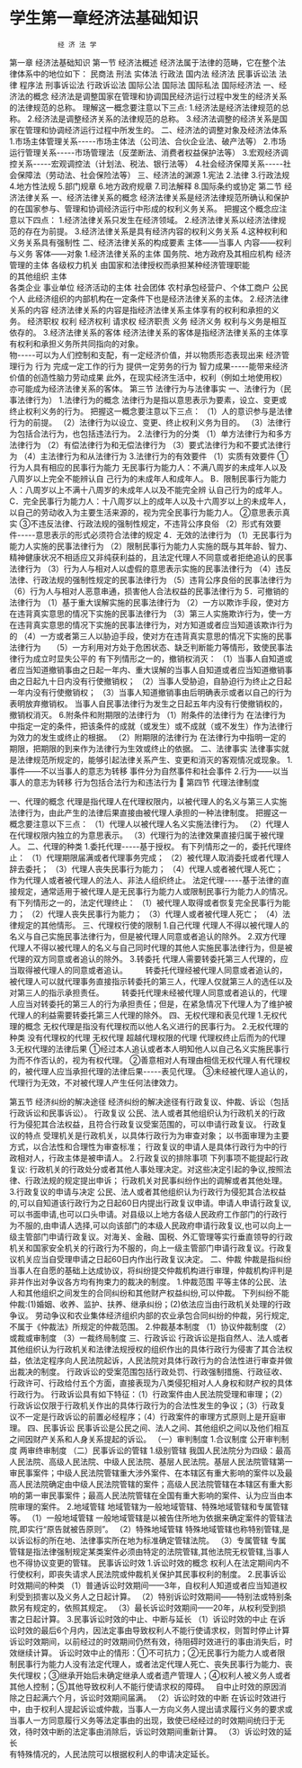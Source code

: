 # 学生第一章经济法基础知识

                经 济 法 学
第一章  经济法基础知识
第一节 经济法概述
经济法属于法律的范畴，它在整个法律体系中的地位如下：
                                民商法
                                刑法
实体法
                                行政法
              国内法            经济法
                                民事诉讼法
法律             程序法   刑事诉讼法
                                行政诉讼法
                       国际公法 
              国际法   国际私法
                       国际经济法
一、经济法的概念
经济法是调整国家在管理和协调国民经济运行过程中发生的经济关系的法律规范的总称。
    理解这一概念要注意以下三点:
1.经济法是经济法律规范的总称。
2.经济法是调整经济关系的法律规范的总称。
3.经济法调整的经济关系是国家在管理和协调经济运行过程中所发生的。
二、经济法的调整对象及经济法体系
1.市场主体管理关系-----市场主体法（公司法、合伙企业法、破产法等）
2.市场运行管理关系-----市场管理法（反垄断法、消费者权益保护法等）
3.宏观经济调控关系-----宏观调控法（计划法、税法、银行法等） 
4.社会经济保障关系-----社会保障法（劳动法、社会保险法等）
三、经济法的渊源
1.宪法
2.法律
3.行政法规
4.地方性法规
5.部门规章
6.地方政府规章
7.司法解释
8.国际条约或协定
第二节  经济法律关系
一、经济法律关系的概念
    经济法律关系是经济法律规范所确认和保护的在国家参与、管理和协调经济运行中形成的权利义务关系。
    把握这个概念应注意以下四点：
1.经济法律关系只发生在经济领域。
2.经济法律关系以经济法律规范的存在为前提。
3.经济法律关系是具有经济内容的权利义务关系
4.这种权利和义务关系具有强制性
二、经济法律关系的构成要素
主体——当事人  内容——权利与义务  客体——对象
1.经济法律关系的主体
                      国务院、地方政府及其相应机构
      经济管理的主体  各级权力机关
                      由国家和法律授权而承担某种经济管理职能               
                      的其他组织
主体                
                      各类企业
                      事业单位
      经济活动的主体  社会团体
                      农村承包经营户、个体工商户 
                      公民个人
此经济组织的内部机构在一定条件下也是经济法律关系的主体。
2.经济法律关系的内容
经济法律关系的内容是指经济法律关系主体享有的权利和承担的义务。
经济职权
权利  经济权利
请求权
经济职责
义务
经济义务
权利与义务是相互依存的。
3.经济法律关系的客体
    经济法律关系的客体是指经济法律关系的主体享有权利和承担义务所共同指向的对象。  
    物-----可以为人们控制和支配，有一定经济价值，并以物质形态表现出来
          经济管理行为
行为  完成一定工作的行为
提供一定劳务的行为
    智力成果-----能带来经济价值的创造性脑力劳动成果
    此外，在现实经济生活中，权利（例如土地使用权）亦可能成为经济法律关系的客体。
第三节  法律行为与法律事实
一、法律行为（民事法律行为）
1.法律行为的概念
     法律行为是指以意思表示为要素，设立、变更或终止权利义务的行为。
把握这一概念要注意以下三点：
（1）人的意识参与是法律行为的前提。
（2）法律行为以设立、变更、终止权利义务为目的。
（3）法律行为包括合法行为，也包括违法行为。
2.法律行为的分类
（1）单方法律行为和多方法律行为
（2）有偿法律行为和无偿法律行为
（3）要式法律行为和不要式法律行为
（4）主法律行为和从法律行为
3.法律行为的有效要件
（1）实质有效要件
①行为人具有相应的民事行为能力
无民事行为能力人：不满八周岁的未成年人以及八周岁以上完全不能辨认自
己行为的未成年人和成年人。
B．限制民事行为能力人：八周岁以上不满十八周岁的未成年人以及不能完全辨
认自己行为的成年人。
C．完全民事行为能力人：十八周岁以上的成年人以及十六周岁以上的未成年人，以自己的劳动收入为主要生活来源的，视为完全民事行为能力人。
②意思表示真实
③不违反法律、行政法规的强制性规定，不违背公序良俗
（2）形式有效要件-----意思表示的形式必须符合法律的规定
4．无效的法律行为
（1）无民事行为能力人实施的民事法律行为
（2）限制民事行为能力人实施的既与其年龄、智力、精神健康状况不相适应又非纯获利益的，且法定代理人不同意或者拒绝追认的民事法律行为
（3）行为人与相对人以虚假的意思表示实施的民事法律行为
（4）违反法律、行政法规的强制性规定的民事法律行为
（5）违背公序良俗的民事法律行为
（6）行为人与相对人恶意串通，损害他人合法权益的民事法律行为
5．可撤销的法律行为
（1）基于重大误解实施的民事法律行为
（2）一方以欺诈手段，使对方在违背真实意思的情况下实施的民事法律行为
（3）第三人实施欺诈行为，使一方在违背真实意思的情况下实施的民事法律行为，对方知道或者应当知道该欺诈行为的
（4）一方或者第三人以胁迫手段，使对方在违背真实意思的情况下实施的民事法律行为    
（5）一方利用对方处于危困状态、缺乏判断能力等情形，致使民事法律行为成立时显失公平的
有下列情形之一的，撤销权消灭：
（1）当事人自知道或者应当知道撤销事由之日起一年内、重大误解的当事人自知道或者应当知道撤销事由之日起九十日内没有行使撤销权；
（2）当事人受胁迫，自胁迫行为终止之日起一年内没有行使撤销权；
（3）当事人知道撤销事由后明确表示或者以自己的行为表明放弃撤销权。
当事人自民事法律行为发生之日起五年内没有行使撤销权的，撤销权消灭。
6.附条件和附期限的法律行为
（1）附条件的法律行为
    在法律行为中指定一定的条件，把该条件的成就（或发生）或不成就（或不发生）作为法律行为效力的发生或终止的根据。
（2）附期限的法律行为
在法律行为中指明一定的期限，把期限的到来作为法律行为生效或终止的依据。
二、法律事实
法律事实就是法律规范所规定的，能够引起法律关系产生、变更和消灭的客观情况或现象。
1.事件——不以当事人的意志为转移
事件分为自然事件和社会事件 
2.行为——以当事人的意志为转移
行为包括合法行为和违法行为 

第四节  代理法律制度

一、代理的概念
代理是指代理人在代理权限内，以被代理人的名义与第三人实施法律行为，由此产生的法律后果直接由被代理人承担的一种法律制度。
把握这一概念要注意以下三点：
（1）代理人以被代理人名义实施法律行为。
（2）代理人在代理权限内独立的为意思表示。
（3）代理行为的法律效果直接归属于被代理人。
二、代理的种类
1.委托代理-----基于授权。
有下列情形之一的，委托代理终止：
（1）代理期限届满或者代理事务完成；
（2）被代理人取消委托或者代理人辞去委托；
（3）代理人丧失民事行为能力；
（4）代理人或者被代理人死亡；
作为代理人或者被代理人的法人、非法人组织终止。
法定代理-----基于法律的直接规定，通常适用于被代理人是无民事行为能力人或限制民事行为能力人的情况。
有下列情形之一的，法定代理终止：
（1）被代理人取得或者恢复完全民事行为能力；
（2）代理人丧失民事行为能力；
（3）代理人或者被代理人死亡；
（4）法律规定的其他情形。
三、代理权行使的限制
1.自己代理
代理人不得以被代理人的名义与自己实施民事法律行为，但是被代理人同意或者追认的除外。
2.双方代理
代理人不得以被代理人的名义与自己同时代理的其他人实施民事法律行为，但是被代理的双方同意或者追认的除外。
3.转委托
代理人需要转委托第三人代理的，应当取得被代理人的同意或者追认。
　　转委托代理经被代理人同意或者追认的，被代理人可以就代理事务直接指示转委托的第三人，代理人仅就第三人的选任以及对第三人的指示承担责任。
　　转委托代理未经被代理人同意或者追认的，代理人应当对转委托的第三人的行为承担责任；但是，在紧急情况下代理人为了维护被代理人的利益需要转委托第三人代理的除外。
四、无权代理和表见代理
1.无权代理的概念
无权代理是指没有代理权而以他人名义进行的民事行为。
2.无权代理的种类
               没有代理权的代理
无权代理   超越代理权限的代理
               代理权终止后而为的代理
3.无权代理的法律后果
①经过本人追认或者本人明知他人以自己名义实施民事行为而不作否认的，视为有权代理。
②善意相对人有理由相信无权代理人有代理权的，被代理人应当承担代理的法律后果-----表见代理。
③未经被代理人追认的，代理行为无效，不对被代理人产生任何法律效力。

第五节  经济纠纷的解决途径
经济纠纷的解决途径有行政复议、仲裁、诉讼（包括行政诉讼和民事诉讼）。
行政复议
公民、法人或者其他组织认为行政机关的行政行为侵犯其合法权益，且符合行政复议受案范围的，可以申请行政复议。
行政复议的特点
受理机关是行政机关，以具体行政行为为审查对象；
以书面审理为主要方式，以合法性和合理性为审查标准；
行政复议的申请人是具体行政行为中的行政相对人，行政主体是被申请人。
2.行政复议的排除事项
下列事项不能提起行政复议:
行政机关的行政处分或者其他人事处理决定。对这些决定引起的争议,按照法律、行政法规的规定提出申诉；
行政机关对民事纠纷作出的调解或者其他处理。
3.行政复议的申请与决定
公民、法人或者其他组织认为行政行为侵犯其合法权益的,可以自知道该行政行为之日起60日内提出行政复议申请。申请人申请行政复议,可以书面申请,也可以口头申请。对县级以上地方各级人民政府工作部门的行政行为不服的,由申请人选择,可以向该部门的本级人民政府申请行政复议,也可以向上一级主管部门申请行政复议。对海关、金融、国税、外汇管理等实行垂直领导的行政机关和国家安全机关的行政行为不服的，向上一级主管部门申请行政复议。行政复议机关应当自受理申请之日起60日内作出行政复议决定。
二、仲裁
仲裁是指纠纷当事人在自愿的基础上达成协议，将纠纷提交仲裁机构进行审理，仲裁机构评判是非并作出对争议各方均有拘束力的裁决的制度。
1.仲裁范围
平等主体的公民、法人和其他组织之间发生的合同纠纷和其他财产权益纠纷,可以仲裁。
下列纠纷不能仲裁:(1)婚姻、收养、监护、扶养、继承纠纷；(2)依法应当由行政机关处理的行政争议。
劳动争议和农业集体经济组织内部的农业承包合同纠纷的仲裁，另行规定,不属于《仲裁法》所规定的仲裁范围。
2.仲裁基本制度
（1）协议仲裁制度
（2）或裁或审制度
（3）一裁终局制度
三、行政诉讼
行政诉讼是指自然人、法人或者其他组织认为行政机关和法律法规授权的组织作出的具体行政行为侵害了其合法权益，依法定程序向人民法院起诉，人民法院对具体行政行为的合法性进行审查并做出裁决的制度。
行政诉讼的受案范围包括行政处罚、行政强制措施、行政征收、行政许可、行政给付五个方面，直接表现为八类侵犯相对人人身权和财产权的具体行政行为。
行政诉讼具有如下特征：（1）行政案件由人民法院受理和审理；（2）行政诉讼仅限于行政机关作出的具体行政行为的合法性发生的争议；（3）行政复议不一定是行政诉讼的前置必经程序；（4）行政案件的审理方式原则上是开庭审理。
四、民事诉讼
民事诉讼是公民之间、法人之间、其他组织之间以及他们相互之间因财产关系和人身关系提起的诉讼。
（一）审判制度
1.合议制度
公开审判制度
两审终审制度
（二）民事诉讼的管辖
1.级别管辖
我国人民法院分为四级：最高人民法院、高级人民法院、中级人民法院、基层人民法院。基层人民法院管辖第一审民事案件；中级人民法院管辖重大涉外案件、在本辖区有重大影响的案件以及最高人民法院确定由中级人民法院管辖的案件；高级人民法院管辖在本辖区有重大影响的第一审民事案件；最高人民法院管辖在全国有重大影响的案件、认为应当由本院审理的案件。
2.地域管辖
地域管辖为一般地域管辖、特殊地域管辖和专属管辖等。
（1）一般地域管辖
一般地域管辖是以被告住所地为依据来确定案件的管辖法院,即实行“原告就被告原则”。
（2）特殊地域管辖
特殊地域管辖也称特别管辖,是以诉讼标的所在地、法律事实所在地为标准确定管辖法院。
（3）专属管辖
专属管辖是指法律强制规定某类案件必须由特定的法院管辖,其他法院无权管辖,当事人也不得协议变更的管辖。
民事诉讼时效
1.诉讼时效的概念
    权利人在法定期间内不行使权利，即丧失请求人民法院或仲裁机关保护其民事权利的制度。
2.民事诉讼时效期间的种类
（1）普通诉讼时效期间——3年，自权利人知道或者应当知道权利受到损害以及义务人之日起计算。
（2）特别诉讼时效期间——特别法或特别条款另有规定的，依照其规定。
（3）最长诉讼时效期间——20年，从权利受到损害之日起计算。
3.民事诉讼时效的中止、中断与延长
（1）诉讼时效的中止
在诉讼时效的最后6个月内，因法定事由导致权利人不能行使请求权，则暂时停止计算诉讼时效期间，以前经过的时效期间仍然有效，待阻碍时效进行的事由消失后，时效继续计算。
诉讼时效中止的情形：①不可抗力；②无民事行为能力人或者限制民事行为能力人没有法定代理人，或者法定代理人死亡、丧失民事行为能力、丧失代理权；③继承开始后未确定继承人或者遗产管理人；④权利人被义务人或者其他人控制；⑤其他导致权利人不能行使请求权的障碍。
  自中止时效的原因消除之日起满六个月，诉讼时效期间届满。
（2）诉讼时效的中断
     在诉讼时效进行中，由于权利人提起诉讼或仲裁，当事人一方向义务人提出请求履行义务的要求或当事人一方同意履行义务等法定事由的出现，致使已经经过的时效期间统归于无效，待时效中断的法定事由消除后，诉讼时效期间重新计算。
（3）诉讼时效的延长                                                                                                                         
    有特殊情况的，人民法院可以根据权利人的申请决定延长。




